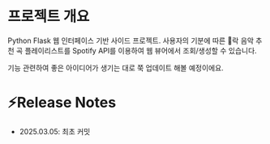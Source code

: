 프로젝트 개요
=============
Python Flask 웹 인터페이스 기반 사이드 프로젝트.
사용자의 기분에 따른 🎸락 음악 추천 곡 플레이리스트를 
Spotify API를 이용하여 웹 뷰어에서 조회/생성할 수 있습니다.

기능 관련하여 좋은 아이디어가 생기는 대로 쭉 업데이트 해볼 예정이에요.


⚡Release Notes
=============
- 2025.03.05: 최초 커밋
